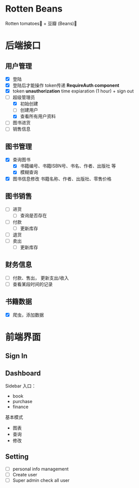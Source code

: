 # Rotten Beans

Rotten tomatoes🍅 + 豆瓣 (Beans)🫘

# 后端接口

## 用户管理

- [x] 登陆
- [x] 登陆后才能操作 token传递 **RequireAuth component**
- [x] token **unauthorization** time expiaration (1 hour) + sign out
- [ ] 超级管理员
  - [x] 初始创建
  - [ ] 创建用户
  - [x] 查看所有用户资料
- [ ] 图书进货
- [ ] 销售信息 

## 图书管理

- [x] 查询图书
  - [x] 书籍编号、书籍ISBN号、书名、作者、出版社 等
  - [x] 模糊查询
- [x] 图书信息修改 书籍名称、作者、出版社、零售价格

## 图书销售

- [ ] 进货
  - [ ] 查询是否存在
- [ ] 付款
  - [ ] 更新库存
- [ ] 退货
- [ ] 卖出
  - [ ] 更新库存

## 财务信息

- [ ] 付款、售出， 更新支出/收入
- [ ] 查看某段时间的记录

## 书籍数据

- [x] 爬虫，添加数据

# 前端界面

## Sign In

## Dashboard

Sidebar 入口：
- book
- purchase
- finance

基本模式
- 图表
- 查询
- 修改


## Setting

- [ ] personal info management
- [ ] Create user
- [ ] Super admin check all user